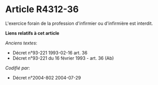 # Article R4312-36

L'exercice forain de la profession d'infirmier ou d'infirmière est interdit.

**Liens relatifs à cet article**

_Anciens textes_:

  - Décret n°93-221 1993-02-16 art. 36
  - Décret n°93-221 du 16 février 1993 - art. 36 (Ab)

_Codifié par_:

  - Décret n°2004-802 2004-07-29
